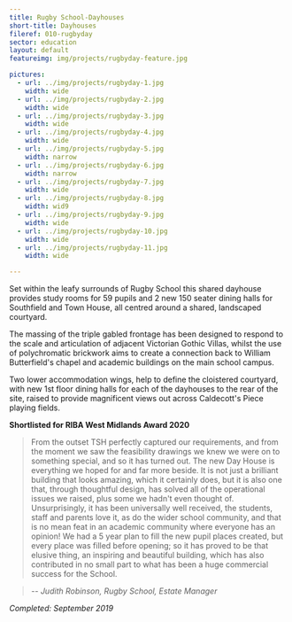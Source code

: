 ```yaml
---
title: Rugby School-Dayhouses
short-title: Dayhouses
fileref: 010-rugbyday
sector: education
layout: default
featureimg: img/projects/rugbyday-feature.jpg

pictures:
  - url: ../img/projects/rugbyday-1.jpg
    width: wide
  - url: ../img/projects/rugbyday-2.jpg
    width: wide
  - url: ../img/projects/rugbyday-3.jpg
    width: wide
  - url: ../img/projects/rugbyday-4.jpg
    width: wide
  - url: ../img/projects/rugbyday-5.jpg
    width: narrow
  - url: ../img/projects/rugbyday-6.jpg
    width: narrow
  - url: ../img/projects/rugbyday-7.jpg
    width: wide
  - url: ../img/projects/rugbyday-8.jpg
    width: wid9
  - url: ../img/projects/rugbyday-9.jpg
    width: wide
  - url: ../img/projects/rugbyday-10.jpg
    width: wide
  - url: ../img/projects/rugbyday-11.jpg
    width: wide

---
```


Set within the leafy surrounds of Rugby School this shared dayhouse provides study rooms for 59 pupils and 2 new 150 seater dining halls for Southfield and Town House, all centred around a shared, landscaped courtyard.

The massing of the triple gabled frontage has been designed to respond to the scale and articulation of adjacent Victorian Gothic Villas, whilst the use of polychromatic brickwork aims to create a connection back to William Butterfield's chapel and academic buildings on the main school campus.

Two lower accommodation wings, help to define the cloistered courtyard, with new 1st floor dining halls for each of the dayhouses to the rear of the site, raised to provide magnificent views out across Caldecott's Piece playing fields.

**Shortlisted for RIBA West Midlands Award 2020**

> From the outset TSH perfectly captured our requirements, and from the moment we saw the feasibility drawings we knew we were on to something special, and so it has turned out. The new Day House is everything we hoped for and far more beside. It is not just a brilliant building that looks amazing, which it certainly does, but it is also one that, through thoughtful design, has solved all of the operational issues we raised, plus some we hadn't even thought of.
 Unsurprisingly, it has been universally well received, the students, staff and parents love it, as do the wider school community, and that is no mean feat in an academic community where everyone has an opinion!  We had a 5 year plan to fill the new pupil places created, but every place was filled before opening; so it has proved to be that elusive thing, an inspiring and beautiful building, which has also contributed in no small part to what has been a huge commercial success for the School.

> -- <cite>Judith Robinson, Rugby School, Estate Manager</cite>


*Completed: September 2019*
